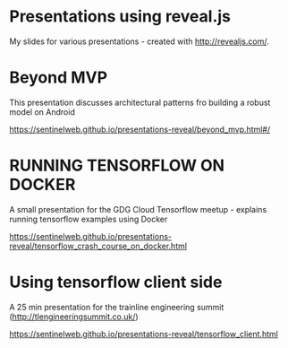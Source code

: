 # Presentations using reveal.js

My slides for various presentations - created with http://revealjs.com/.

# Beyond MVP

This presentation discusses architectural patterns fro building a robust model on Android

https://sentinelweb.github.io/presentations-reveal/beyond_mvp.html#/

# RUNNING TENSORFLOW ON DOCKER

A small presentation for the GDG Cloud Tensorflow meetup - explains running tensorflow examples using Docker

https://sentinelweb.github.io/presentations-reveal/tensorflow_crash_course_on_docker.html

# Using tensorflow client side

A 25 min presentation for the trainline engineering summit (http://tlengineeringsummit.co.uk/)

https://sentinelweb.github.io/presentations-reveal/tensorflow_client.html
